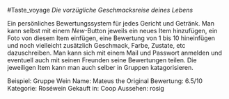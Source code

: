 #Taste_voyage
*Die vorzügliche Geschmacksreise deines Lebens*

Ein persönliches Bewertungssystem für jedes Gericht und Getränk. Man kann selbst mit einem *New*-Button jeweils ein neues Item hinzufügen, ein Foto von diesem Item einfügen, eine Bewertung von 1 bis 10 hineinfügen und noch vielleicht zusätzlich Geschmack, Farbe, Zustate, etc dazuschreiben. Man kann sich mit einem Mail und Passwort anmelden und eventuell auch mit seinen Freunden seine Bewertungen teilen. Die jeweiligen Item kann man auch selber in Gruppen katagorisieren.

Beispiel: Gruppe Wein
Name: Mateus the Original
Bewertung: 6.5/10
Kategorie: Roséwein
Gekauft in: Coop
Aussehen: rosig
